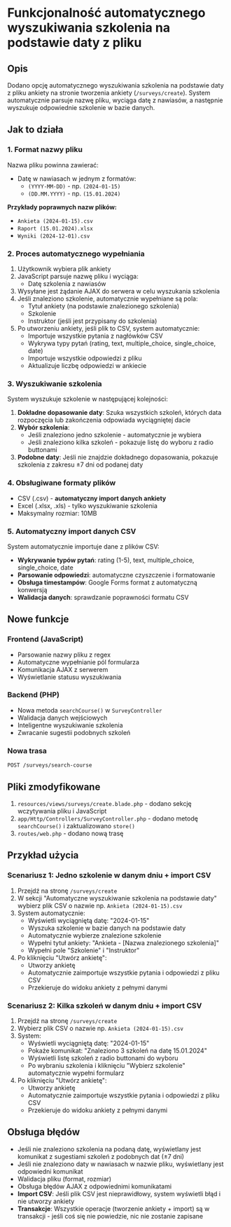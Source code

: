# Funkcjonalność automatycznego wyszukiwania szkolenia na podstawie daty z pliku

## Opis
Dodano opcję automatycznego wyszukiwania szkolenia na podstawie daty z pliku ankiety na stronie tworzenia ankiety (`/surveys/create`). System automatycznie parsuje nazwę pliku, wyciąga datę z nawiasów, a następnie wyszukuje odpowiednie szkolenie w bazie danych.

## Jak to działa

### 1. Format nazwy pliku
Nazwa pliku powinna zawierać:
- Datę w nawiasach w jednym z formatów:
  - `(YYYY-MM-DD)` - np. `(2024-01-15)`
  - `(DD.MM.YYYY)` - np. `(15.01.2024)`

**Przykłady poprawnych nazw plików:**
- `Ankieta (2024-01-15).csv`
- `Raport (15.01.2024).xlsx`
- `Wyniki (2024-12-01).csv`

### 2. Proces automatycznego wypełniania
1. Użytkownik wybiera plik ankiety
2. JavaScript parsuje nazwę pliku i wyciąga:
   - Datę szkolenia z nawiasów
3. Wysyłane jest żądanie AJAX do serwera w celu wyszukania szkolenia
4. Jeśli znaleziono szkolenie, automatycznie wypełniane są pola:
   - Tytuł ankiety (na podstawie znalezionego szkolenia)
   - Szkolenie
   - Instruktor (jeśli jest przypisany do szkolenia)
5. Po utworzeniu ankiety, jeśli plik to CSV, system automatycznie:
   - Importuje wszystkie pytania z nagłówków CSV
   - Wykrywa typy pytań (rating, text, multiple_choice, single_choice, date)
   - Importuje wszystkie odpowiedzi z pliku
   - Aktualizuje liczbę odpowiedzi w ankiecie

### 3. Wyszukiwanie szkolenia
System wyszukuje szkolenie w następującej kolejności:
1. **Dokładne dopasowanie daty**: Szuka wszystkich szkoleń, których data rozpoczęcia lub zakończenia odpowiada wyciągniętej dacie
2. **Wybór szkolenia**: 
   - Jeśli znaleziono jedno szkolenie - automatycznie je wybiera
   - Jeśli znaleziono kilka szkoleń - pokazuje listę do wyboru z radio buttonami
3. **Podobne daty**: Jeśli nie znajdzie dokładnego dopasowania, pokazuje szkolenia z zakresu ±7 dni od podanej daty

### 4. Obsługiwane formaty plików
- CSV (.csv) - **automatyczny import danych ankiety**
- Excel (.xlsx, .xls) - tylko wyszukiwanie szkolenia
- Maksymalny rozmiar: 10MB

### 5. Automatyczny import danych CSV
System automatycznie importuje dane z plików CSV:
- **Wykrywanie typów pytań**: rating (1-5), text, multiple_choice, single_choice, date
- **Parsowanie odpowiedzi**: automatyczne czyszczenie i formatowanie
- **Obsługa timestampów**: Google Forms format z automatyczną konwersją
- **Walidacja danych**: sprawdzanie poprawności formatu CSV

## Nowe funkcje

### Frontend (JavaScript)
- Parsowanie nazwy pliku z regex
- Automatyczne wypełnianie pól formularza
- Komunikacja AJAX z serwerem
- Wyświetlanie statusu wyszukiwania

### Backend (PHP)
- Nowa metoda `searchCourse()` w `SurveyController`
- Walidacja danych wejściowych
- Inteligentne wyszukiwanie szkolenia
- Zwracanie sugestii podobnych szkoleń

### Nowa trasa
```
POST /surveys/search-course
```

## Pliki zmodyfikowane
1. `resources/views/surveys/create.blade.php` - dodano sekcję wczytywania pliku i JavaScript
2. `app/Http/Controllers/SurveyController.php` - dodano metodę `searchCourse()` i zaktualizowano `store()`
3. `routes/web.php` - dodano nową trasę

## Przykład użycia

### Scenariusz 1: Jedno szkolenie w danym dniu + import CSV
1. Przejdź na stronę `/surveys/create`
2. W sekcji "Automatyczne wyszukiwanie szkolenia na podstawie daty" wybierz plik CSV o nazwie np. `Ankieta (2024-01-15).csv`
3. System automatycznie:
   - Wyświetli wyciągniętą datę: "2024-01-15"
   - Wyszuka szkolenie w bazie danych na podstawie daty
   - Automatycznie wybierze znalezione szkolenie
   - Wypełni tytuł ankiety: "Ankieta - [Nazwa znalezionego szkolenia]"
   - Wypełni pole "Szkolenie" i "Instruktor"
4. Po kliknięciu "Utwórz ankietę":
   - Utworzy ankietę
   - Automatycznie zaimportuje wszystkie pytania i odpowiedzi z pliku CSV
   - Przekieruje do widoku ankiety z pełnymi danymi

### Scenariusz 2: Kilka szkoleń w danym dniu + import CSV
1. Przejdź na stronę `/surveys/create`
2. Wybierz plik CSV o nazwie np. `Ankieta (2024-01-15).csv`
3. System:
   - Wyświetli wyciągniętą datę: "2024-01-15"
   - Pokaże komunikat: "Znaleziono 3 szkoleń na datę 15.01.2024"
   - Wyświetli listę szkoleń z radio buttonami do wyboru
   - Po wybraniu szkolenia i kliknięciu "Wybierz szkolenie" automatycznie wypełni formularz
4. Po kliknięciu "Utwórz ankietę":
   - Utworzy ankietę
   - Automatycznie zaimportuje wszystkie pytania i odpowiedzi z pliku CSV
   - Przekieruje do widoku ankiety z pełnymi danymi

## Obsługa błędów
- Jeśli nie znaleziono szkolenia na podaną datę, wyświetlany jest komunikat z sugestiami szkoleń z podobnych dat (±7 dni)
- Jeśli nie znaleziono daty w nawiasach w nazwie pliku, wyświetlany jest odpowiedni komunikat
- Walidacja pliku (format, rozmiar)
- Obsługa błędów AJAX z odpowiednimi komunikatami
- **Import CSV**: Jeśli plik CSV jest nieprawidłowy, system wyświetli błąd i nie utworzy ankiety
- **Transakcje**: Wszystkie operacje (tworzenie ankiety + import) są w transakcji - jeśli coś się nie powiedzie, nic nie zostanie zapisane
